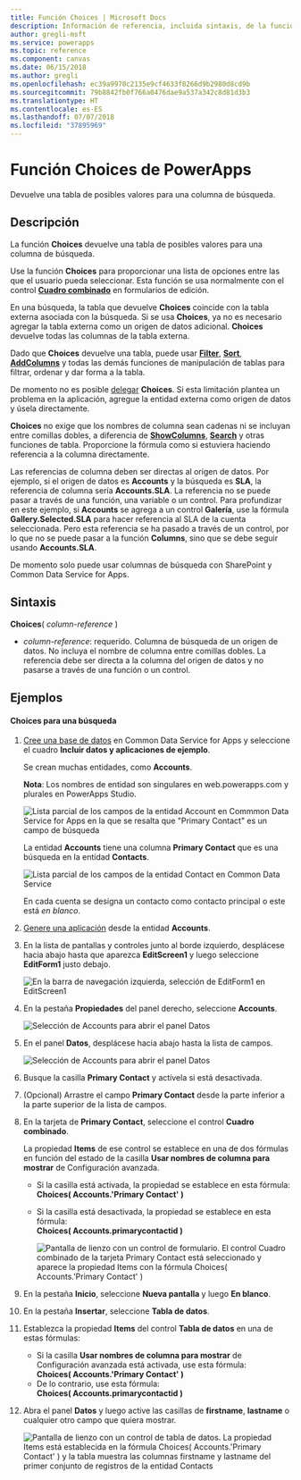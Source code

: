 ```yaml
---
title: Función Choices | Microsoft Docs
description: Información de referencia, incluida sintaxis, de la función Choices de PowerApps
author: gregli-msft
ms.service: powerapps
ms.topic: reference
ms.component: canvas
ms.date: 06/15/2018
ms.author: gregli
ms.openlocfilehash: ec39a9970c2135e9cf4633f8266d9b2980d8cd9b
ms.sourcegitcommit: 79b8842fb0f766a0476dae9a537a342c8d81d3b3
ms.translationtype: HT
ms.contentlocale: es-ES
ms.lasthandoff: 07/07/2018
ms.locfileid: "37895969"
---
```

# <a name="choices-function-in-powerapps"></a>Función Choices de PowerApps
Devuelve una tabla de posibles valores para una columna de búsqueda.

## <a name="description"></a>Descripción
La función **Choices** devuelve una tabla de posibles valores para una columna de búsqueda.  

Use la función **Choices** para proporcionar una lista de opciones entre las que el usuario pueda seleccionar. Esta función se usa normalmente con el control [**Cuadro combinado**](../controls/control-combo-box.md) en formularios de edición.

En una búsqueda, la tabla que devuelve **Choices** coincide con la tabla externa asociada con la búsqueda. Si se usa **Choices**, ya no es necesario agregar la tabla externa como un origen de datos adicional. **Choices** devuelve todas las columnas de la tabla externa.

Dado que **Choices** devuelve una tabla, puede usar [**Filter**](function-filter-lookup.md), [**Sort**](function-sort.md), [**AddColumns**](function-table-shaping.md) y todas las demás funciones de manipulación de tablas para filtrar, ordenar y dar forma a la tabla. 

De momento no es posible [delegar](../delegation-overview.md) **Choices**. Si esta limitación plantea un problema en la aplicación, agregue la entidad externa como origen de datos y úsela directamente. 

**Choices** no exige que los nombres de columna sean cadenas ni se incluyan entre comillas dobles, a diferencia de [**ShowColumns**](function-table-shaping.md), [**Search**](function-filter-lookup.md) y otras funciones de tabla. Proporcione la fórmula como si estuviera haciendo referencia a la columna directamente.

Las referencias de columna deben ser directas al origen de datos. Por ejemplo, si el origen de datos es **Accounts** y la búsqueda es **SLA**, la referencia de columna sería **Accounts.SLA**. La referencia no se puede pasar a través de una función, una variable o un control. Para profundizar en este ejemplo, si **Accounts** se agrega a un control **Galería**, use la fórmula **Gallery.Selected.SLA** para hacer referencia al SLA de la cuenta seleccionada. Pero esta referencia se ha pasado a través de un control, por lo que no se puede pasar a la función **Columns**, sino que se debe seguir usando **Accounts.SLA**.

De momento solo puede usar columnas de búsqueda con SharePoint y Common Data Service for Apps.

## <a name="syntax"></a>Sintaxis
**Choices**( *column-reference* )

* *column-reference*: requerido.  Columna de búsqueda de un origen de datos. No incluya el nombre de columna entre comillas dobles. La referencia debe ser directa a la columna del origen de datos y no pasarse a través de una función o un control.

## <a name="examples"></a>Ejemplos

#### <a name="choices-for-a-lookup"></a>Choices para una búsqueda

1. [Cree una base de datos](../../../administrator/create-database.md) en Common Data Service for Apps y seleccione el cuadro **Incluir datos y aplicaciones de ejemplo**.

    Se crean muchas entidades, como **Accounts**.

    **Nota**: Los nombres de entidad son singulares en web.powerapps.com y plurales en PowerApps Studio.

    ![Lista parcial de los campos de la entidad Account en Commmon Data Service for Apps en la que se resalta que "Primary Contact" es un campo de búsqueda](media/function-choices/entity-account.png)

    La entidad **Accounts** tiene una columna **Primary Contact** que es una búsqueda en la entidad **Contacts**.  

    ![Lista parcial de los campos de la entidad Contact en Common Data Service](media/function-choices/entity-contact.png)

    En cada cuenta se designa un contacto como contacto principal o este está *en blanco*.

2. [Genere una aplicación](../data-platform-create-app.md) desde la entidad **Accounts**.

3. En la lista de pantallas y controles junto al borde izquierdo, desplácese hacia abajo hasta que aparezca **EditScreen1** y luego seleccione **EditForm1** justo debajo.

    ![En la barra de navegación izquierda, selección de EditForm1 en EditScreen1](media/function-choices/select-editform.png)

4. En la pestaña **Propiedades** del panel derecho, seleccione **Accounts**.

    ![Selección de Accounts para abrir el panel Datos](media/function-choices/open-data-pane.png)

5. En el panel **Datos**, desplácese hacia abajo hasta la lista de campos.

    ![Selección de Accounts para abrir el panel Datos](media/function-choices/field-list.png)

6. Busque la casilla **Primary Contact** y actívela si está desactivada.

7. (Opcional) Arrastre el campo **Primary Contact** desde la parte inferior a la parte superior de la lista de campos.

8. En la tarjeta de **Primary Contact**, seleccione el control **Cuadro combinado**.

    La propiedad **Items** de ese control se establece en una de dos fórmulas en función del estado de la casilla **Usar nombres de columna para mostrar** de Configuración avanzada.

   - Si la casilla está activada, la propiedad se establece en esta fórmula:<br>**Choices( Accounts.'Primary Contact' )**
   - Si la casilla está desactivada, la propiedad se establece en esta fórmula:<br>**Choices( Accounts.primarycontactid )**

     ![Pantalla de lienzo con un control de formulario. El control **Cuadro combinado** de la tarjeta **Primary Contact** está seleccionado y aparece la propiedad Items con la fórmula Choices( Accounts.'Primary Contact' )](media/function-choices/accounts-primary-contact.png)

9. En la pestaña **Inicio**, seleccione **Nueva pantalla** y luego **En blanco**.

10. En la pestaña **Insertar**, seleccione **Tabla de datos**.

11. Establezca la propiedad **Items** del control **Tabla de datos** en una de estas fórmulas:

     - Si la casilla **Usar nombres de columna para mostrar** de Configuración avanzada está activada, use esta fórmula:<br>**Choices( Accounts.'Primary Contact' )**
     - De lo contrario, use esta fórmula:<br>**Choices( Accounts.primarycontactid )**

12. Abra el panel **Datos** y luego active las casillas de **firstname**, **lastname** o cualquier otro campo que quiera mostrar.

     ![Pantalla de lienzo con un control de tabla de datos. La propiedad Items está establecida en la fórmula Choices( Accounts.'Primary Contact' ) y la tabla muestra las columnas firstname y lastname del primer conjunto de registros de la entidad Contacts](media/function-choices/full-accounts-pc.png)